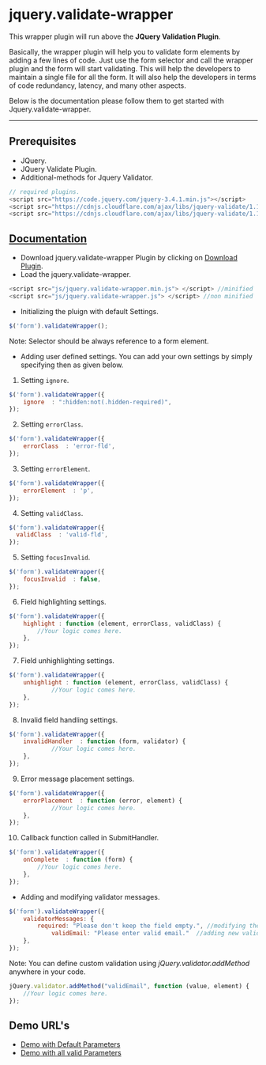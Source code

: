 # jquery.validate-wrapper

This wrapper plugin will run above the **JQuery Validation Plugin**.

Basically, the wrapper plugin will help you to validate form elements by adding a few lines of code. Just use the form selector and call the wrapper plugin and the form will start validating. 
This will help the developers to maintain a single file for all the form. It will also help the developers in terms of code redundancy, latency, and many other aspects.

Below is the documentation please follow them to get started with Jquery.validate-wrapper.

---
## Prerequisites
* JQuery.
* JQuery Validate Plugin.
* Additional-methods for Jquery Validator.
```js
// required plugins.
<script src="https://code.jquery.com/jquery-3.4.1.min.js"></script>
<script src="https://cdnjs.cloudflare.com/ajax/libs/jquery-validate/1.19.1/jquery.validate.min.js"></script>
<script src="https://cdnjs.cloudflare.com/ajax/libs/jquery-validate/1.19.1/additional-methods.min.js"></script>
```

## [Documentation](https://sid04naik.github.io/jquery.validate-wrapper/)
* Download jquery.validate-wrapper Plugin by clicking on [Download Plugin](https://github.com/sid04naik/jquery.validate-wrapper).
* Load the jquery.validate-wrapper.
```js
<script src="js/jquery.validate-wrapper.min.js"> </script> //minified
<script src="js/jquery.validate-wrapper.js"> </script> //non minified
```
* Initializing the pluign with default Settings.
```js
$('form').validateWrapper();
```
Note: Selector should be always reference to a form element.
* Adding user defined settings.
You can add your own settings by simply specifying then as given below.
1. Setting `ignore`.
```js
$('form').validateWrapper({
	ignore  : ":hidden:not(.hidden-required)",
});
```
2. Setting `errorClass`.
```js
$('form').validateWrapper({
	errorClass  : 'error-fld',
});
```
3. Setting `errorElement`.
```js
$('form').validateWrapper({
	errorElement  : 'p',
});
```
4. Setting `validClass`.
  ```js
$('form').validateWrapper({
	validClass  : 'valid-fld',
});
```
5. Setting `focusInvalid`.
```js
$('form').validateWrapper({
	focusInvalid  : false,
});
```
6. Field highlighting settings.
```js
$('form').validateWrapper({
	highlight : function (element, errorClass, validClass) {
		//Your logic comes here.
	},
});
```
7. Field unhighlighting settings.
```js
$('form').validateWrapper({
	unhighlight : function (element, errorClass, validClass) {
    		//Your logic comes here.
  	},
});
```
8. Invalid field handling settings.
```js
$('form').validateWrapper({
	invalidHandler  : function (form, validator) {
    		//Your logic comes here.
  	},
});
```
9. Error message placement settings.
```js
$('form').validateWrapper({
	errorPlacement  : function (error, element) {
    		//Your logic comes here.
  	},
});
```
10. Callback function called in SubmitHandler.
```js
$('form').validateWrapper({
	onComplete  : function (form) {
		//Your logic comes here.
	},
});
```
* Adding and modifying validator messages.
```js
$('form').validateWrapper({
	validatorMessages: {
		required: "Please don't keep the field empty.", //modifying the message.
    		validEmail: "Please enter valid email."  //adding new validator Message for custom validation method.
  	},
});
```
Note: You can define custom validation using *jQuery.validator.addMethod* anywhere in your code.
```js
jQuery.validator.addMethod("validEmail", function (value, element) {
	//Your logic comes here.
});
```

## Demo URL's
*   [Demo with Default Parameters](https://sid04naik.github.io/jquery.validate-wrapper/default-demo.html)
*   [Demo with all valid Parameters](https://sid04naik.github.io/jquery.validate-wrapper/demo-with-params.html)
